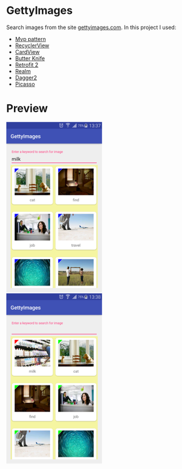 # GettyImages
Search images from the site <a href="http://developers.gettyimages.com/api/docs/">gettyimages.com</a>.
In this project I used:
- <a href="https://en.wikipedia.org/wiki/Model%E2%80%93view%E2%80%93presenter">Mvp pattern</a>
- <a href="https://developer.android.com/reference/android/support/v7/widget/RecyclerView.html">RecyclerView</a>
- <a href="https://developer.android.com/reference/android/support/v7/widget/CardView.html">CardView</a>
- <a href="http://jakewharton.github.io/butterknife/">Butter Knife</a>
- <a href="http://square.github.io/retrofit/">Retrofit 2</a>
- <a href="https://realm.io/docs/java/latest/">Realm</a>
- <a href="https://google.github.io/dagger/">Dagger2</a>
- <a href="http://square.github.io/picasso/">Picasso</a>
# Preview
<p><img src="https://github.com/Shevatro/GettyImages/blob/master/Screenshot_2017-11-05-13-37-51.png" height="450px"/>
<img src="https://github.com/Shevatro/GettyImages/blob/master/Screenshot_2017-11-05-13-38-14.png" height="450px"/></p>
